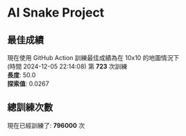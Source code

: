 
# AI Snake Project

## **最佳成績**



















































































































現在使用 GitHub Action 訓練最佳成績為在 10x10 的地圖情況下  
(時間 2024-12-05 22:14:08) 第 **723** 次訓練  
**長度**: 50.0  
**探索值**: 0.0267







































































































































































































































## 總訓練次數
現在已經訓練了: **796000** 次
